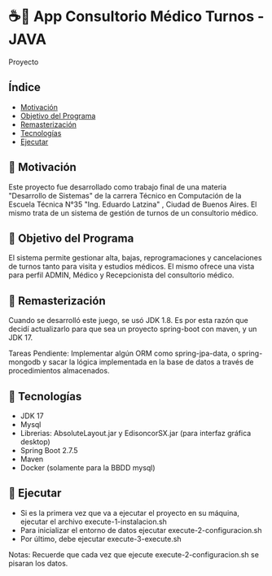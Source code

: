 # ☕🎯 App Consultorio Médico Turnos - JAVA
Proyecto

## Índice

* [Motivación](#-motivacion)
* [Objetivo del Programa ](#-objetivo-del-programa)
* [Remasterización](#-remasterizacin)
* [Tecnologías](#-tecnologías)
* [Ejecutar](#-ejecutar)

## 🚀 Motivación

   Este proyecto fue desarrollado como trabajo final de una materia "Desarrollo de Sistemas" de la carrera Técnico en Computación de la Escuela Técnica N°35 "Ing. Eduardo Latzina" , Ciudad de Buenos Aires.
El mismo trata de un sistema de gestión de turnos de un consultorio médico.

## 🚀 Objetivo del Programa 
    
   El sistema permite gestionar alta, bajas, reprogramaciones y cancelaciones de turnos tanto para visita y estudios médicos. El mismo ofrece una vista para perfil
ADMIN, Médico y Recepcionista del consultorio médico. 

## 🚀 Remasterización

   Cuando se desarrolló este juego, se usó JDK 1.8. Es por esta razón que decidí actualizarlo para que sea un proyecto spring-boot con maven, y un JDK 17.


Tareas Pendiente: Implementar algún ORM como spring-jpa-data, o spring-mongodb y sacar la lógica implementada en la base de datos a través de procedimientos almacenados.

## 🚀 Tecnologías

* JDK 17
* Mysql
* Librerias: AbsoluteLayout.jar y EdisoncorSX.jar (para interfaz gráfica desktop)
* Spring Boot 2.7.5
* Maven
* Docker (solamente para la BBDD mysql)

## 🚀 Ejecutar

* Si es la primera vez que va a ejecutar el proyecto en su máquina, ejecutar el archivo execute-1-instalacion.sh
* Para inicializar el entorno de datos ejecutar execute-2-configuracion.sh
* Por último, debe ejecutar execute-3-execute.sh 

Notas: Recuerde que cada vez que ejecute execute-2-configuracion.sh se pisaran los datos.



